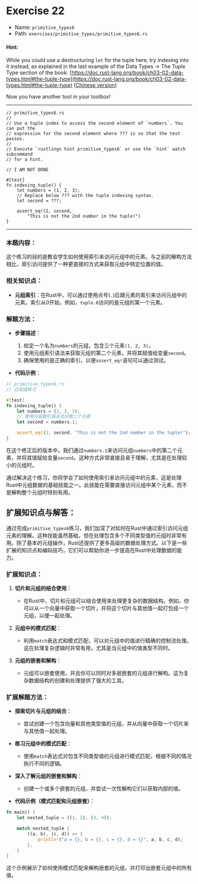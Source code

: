 # Exercise 22

- Name: ```primitive_types6```
- Path: ```exercises/primitive_types/primitive_types6.rs```
#### Hint: 

While you could use a destructuring `let` for the tuple here, try indexing into it instead, as explained in the last example of the Data Types -> The Tuple Type section of the book:
[https://doc.rust-lang.org/book/ch03-02-data-types.html#the-tuple-type](https://doc.rust-lang.org/book/ch03-02-data-types.html#the-tuple-type) ([Chinese version](https://rustwiki.org/zh-CN/book/ch03-02-data-types.html#%E5%85%83%E7%BB%84%E7%B1%BB%E5%9E%8B))

Now you have another tool in your toolbox!


---



```rust,editable
// primitive_types6.rs
//
// Use a tuple index to access the second element of `numbers`. You can put the
// expression for the second element where ??? is so that the test passes.
//
// Execute `rustlings hint primitive_types6` or use the `hint` watch subcommand
// for a hint.

// I AM NOT DONE

#[test]
fn indexing_tuple() {
    let numbers = (1, 2, 3);
    // Replace below ??? with the tuple indexing syntax.
    let second = ???;

    assert_eq!(2, second,
        "This is not the 2nd number in the tuple!")
}

```

---

### 本题内容：

这个练习的目的是教会学生如何使用索引来访问元组中的元素。与之前的解构方法相比，索引访问提供了一种更直接的方式来获取元组中特定位置的值。

### 相关知识点：

- **元组索引**：在Rust中，可以通过使用点号(`.`)后跟元素的索引来访问元组中的元素。索引从0开始，例如，`tuple.0`访问的是元组的第一个元素。

### 解题方法：

- **步骤描述**：
  1. 给定一个名为`numbers`的元组，包含三个元素`(1, 2, 3)`。
  2. 使用元组索引语法来获取元组的第二个元素，并将其赋值给变量`second`。
  3. 确保使用的是正确的索引，以便`assert_eq!`语句可以通过测试。

- **代码示例**：
    

```rust
// primitive_types6.rs
// 已完成练习

#[test]
fn indexing_tuple() {
    let numbers = (1, 2, 3);
    // 使用元组索引语法访问第二个元素
    let second = numbers.1;

    assert_eq!(2, second, "This is not the 2nd number in the tuple!");
}
```
在这个修正后的版本中，我们通过`numbers.1`来访问元组`numbers`中的第二个元素，并将其值赋给变量`second`。这种方式非常直接且易于理解，尤其是在处理较小的元组时。

通过解决这个练习，你将学会了如何使用索引来访问元组中的元素，这是处理Rust中元组数据的基础技能之一。此技能在需要直接访问元组中某个元素，而不是解构整个元组时特别有用。

## 扩展知识点与解答：

通过完成`primitive_types6`练习，我们加深了对如何在Rust中通过索引访问元组元素的理解。这种技能虽然基础，但在处理包含多个不同类型值的元组时非常有用。除了基本的元组操作，Rust还提供了更多高级的数据处理方式。以下是一些扩展的知识点和编码技巧，它们可以帮助你进一步提高在Rust中处理数据的能力。

### 扩展知识点：

1. **切片和元组的结合使用**：
   - 在Rust中，切片和元组可以结合使用来处理更复杂的数据结构。例如，你可以从一个向量中获取一个切片，并将这个切片与其他值一起打包成一个元组，以便一起处理。

2. **元组中的模式匹配**：
   - 利用`match`表达式和模式匹配，可以对元组中的值进行精确的控制流处理。这在处理复杂逻辑时非常有用，尤其是当元组中的值类型不同时。

3. **元组的嵌套和解构**：
   - 元组可以嵌套使用，并且你可以同时对多层嵌套的元组进行解构。这为复杂数据结构的创建和处理提供了强大的工具。

### 扩展解题方法：

- **探索切片与元组的结合**：
  - 尝试创建一个包含向量和其他类型值的元组，并从向量中获取一个切片来与其他值一起处理。

- **练习元组中的模式匹配**：
  - 使用`match`表达式对包含不同类型值的元组进行模式匹配，根据不同的情况执行不同的逻辑。

- **深入了解元组的嵌套和解构**：
  - 创建一个或多个嵌套的元组，并尝试一次性解构它们以获取内部的值。

- **代码示例（模式匹配和元组嵌套）**：
    

```rust
fn main() {
    let nested_tuple = ((1, 2), (3, 4));

    match nested_tuple {
        ((a, b), (c, d)) => {
            println!("a = {}, b = {}, c = {}, d = {}", a, b, c, d);
        },
    }
}
```
这个示例展示了如何使用模式匹配来解构嵌套的元组，并打印出嵌套元组中的所有值。
